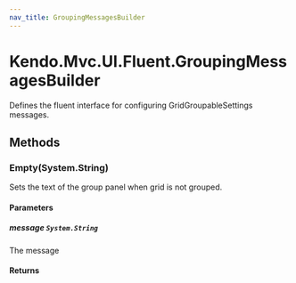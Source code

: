 ```yaml
---
nav_title: GroupingMessagesBuilder
---
```


# Kendo.Mvc.UI.Fluent.GroupingMessagesBuilder
Defines the fluent interface for configuring GridGroupableSettings messages.




## Methods


### Empty(System.String)
Sets the text of the group panel when grid is not grouped.


#### Parameters

##### message `System.String`
The message



#### Returns





